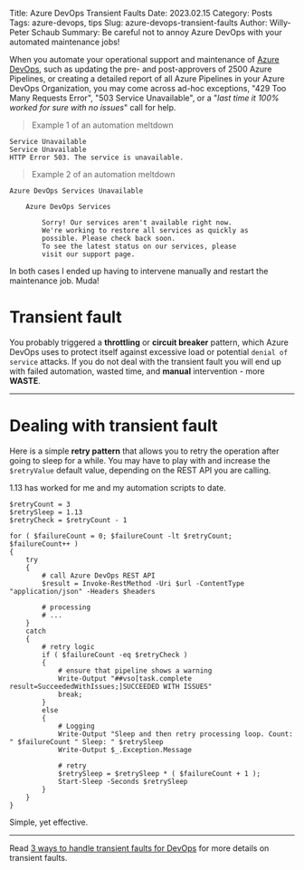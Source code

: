 Title: Azure DevOps Transient Faults
Date: 2023.02.15
Category: Posts 
Tags: azure-devops, tips
Slug: azure-devops-transient-faults
Author: Willy-Peter Schaub
Summary: Be careful not to annoy Azure DevOps with your automated maintenance jobs!

When you automate your operational support and maintenance of [Azure DevOps](https://azure.microsoft.com/en-us/products/devops/), such as updating the pre- and post-approvers of 2500 Azure Pipelines, or creating a detailed report of all Azure Pipelines in your Azure DevOps Organization, you may come across ad-hoc exceptions, "429 Too Many Requests Error", "503 Service Unavailable", or a "_last time it 100% worked for sure with no issues_" call for help.

> Example 1 of an automation meltdown

```
Service Unavailable
Service Unavailable
HTTP Error 503. The service is unavailable.
```

> Example 2 of an automation meltdown

```
Azure DevOps Services Unavailable
               
    Azure DevOps Services
            
        Sorry! Our services aren't available right now.
        We're working to restore all services as quickly as
        possible. Please check back soon.
        To see the latest status on our services, please 
        visit our support page.
```

In both cases I ended up having to intervene manually and restart the maintenance job. Muda!

# Transient fault

You probably triggered a **throttling** or **circuit breaker** pattern, which Azure DevOps uses to protect itself against excessive load or potential ```denial of service``` attacks. If you do not deal with the transient fault you will end up with failed automation, wasted time, and **manual** intervention - more **WASTE**.

---

# Dealing with transient fault

Here is a simple **retry pattern** that allows you to retry the operation after going to sleep for a while. You may have to play with and increase the ```$retryValue``` default value, depending on the REST API you are calling. 

1.13 has worked for me and my automation scripts to date.

```
$retryCount = 3
$retrySleep = 1.13
$retryCheck = $retryCount - 1

for ( $failureCount = 0; $failureCount -lt $retryCount; $failureCount++ ) 
{
    try 
    {
        # call Azure DevOps REST API
        $result = Invoke-RestMethod -Uri $url -ContentType "application/json" -Headers $headers
        
        # processing
        # ...
    }
    catch 
    {
        # retry logic
        if ( $failureCount -eq $retryCheck )
        {
            # ensure that pipeline shows a warning
            Write-Output "##vso[task.complete result=SucceededWithIssues;]SUCCEEDED WITH ISSUES"
            break;
        }
        else 
        {
            # Logging
            Write-Output "Sleep and then retry processing loop. Count: " $failureCount " Sleep: " $retrySleep
            Write-Output $_.Exception.Message

            # retry
            $retrySleep = $retrySleep * ( $failureCount + 1 );
            Start-Sleep -Seconds $retrySleep
        }
    }
}   
```

Simple, yet effective.

---

Read [3 ways to handle transient faults for DevOps](https://opensource.com/article/19/9/transient-faults-devops) for more details on transient faults.


